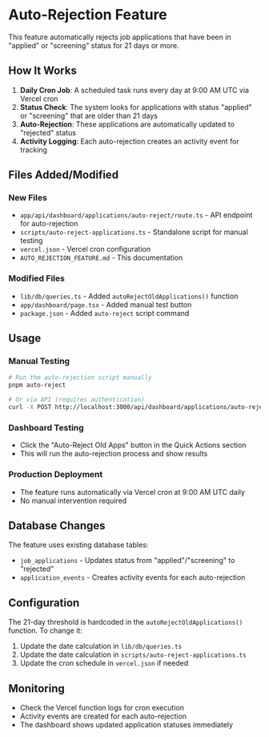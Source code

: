 # Auto-Rejection Feature

This feature automatically rejects job applications that have been in "applied" or "screening" status for 21 days or more.

## How It Works

1. **Daily Cron Job**: A scheduled task runs every day at 9:00 AM UTC via Vercel cron
2. **Status Check**: The system looks for applications with status "applied" or "screening" that are older than 21 days
3. **Auto-Rejection**: These applications are automatically updated to "rejected" status
4. **Activity Logging**: Each auto-rejection creates an activity event for tracking

## Files Added/Modified

### New Files

- `app/api/dashboard/applications/auto-reject/route.ts` - API endpoint for auto-rejection
- `scripts/auto-reject-applications.ts` - Standalone script for manual testing
- `vercel.json` - Vercel cron configuration
- `AUTO_REJECTION_FEATURE.md` - This documentation

### Modified Files

- `lib/db/queries.ts` - Added `autoRejectOldApplications()` function
- `app/dashboard/page.tsx` - Added manual test button
- `package.json` - Added `auto-reject` script command

## Usage

### Manual Testing

```bash
# Run the auto-rejection script manually
pnpm auto-reject

# Or via API (requires authentication)
curl -X POST http://localhost:3000/api/dashboard/applications/auto-reject
```

### Dashboard Testing

- Click the "Auto-Reject Old Apps" button in the Quick Actions section
- This will run the auto-rejection process and show results

### Production Deployment

- The feature runs automatically via Vercel cron at 9:00 AM UTC daily
- No manual intervention required

## Database Changes

The feature uses existing database tables:

- `job_applications` - Updates status from "applied"/"screening" to "rejected"
- `application_events` - Creates activity events for each auto-rejection

## Configuration

The 21-day threshold is hardcoded in the `autoRejectOldApplications()` function. To change it:

1. Update the date calculation in `lib/db/queries.ts`
2. Update the date calculation in `scripts/auto-reject-applications.ts`
3. Update the cron schedule in `vercel.json` if needed

## Monitoring

- Check the Vercel function logs for cron execution
- Activity events are created for each auto-rejection
- The dashboard shows updated application statuses immediately
